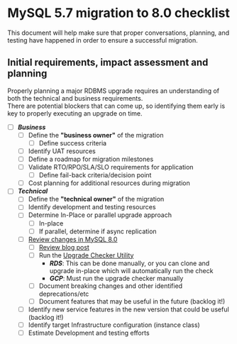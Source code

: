 # MySQL 5.7 migration to 8.0 checklist  
This document will help make sure that proper conversations, planning, and testing have happened in order to ensure a successful migration.    

## Initial requirements, impact assessment and planning
Properly planning a major RDBMS upgrade requires an understanding of both the technical and business requirements.   
There are potential blockers that can come up, so identifying them early is key to properly executing an upgrade on time.    

- [ ] ***Business***
  - [ ] Define the **"business owner"** of the migration
    - [ ] Define success criteria
  - [ ] Identify UAT resources
  - [ ] Define a roadmap for migration milestones 
  - [ ] Validate RTO/RPO/SLA/SLO requirements for application
    - [ ] Define fail-back criteria/decision point
  - [ ] Cost planning for additional resources during migration
- [ ] ***Technical***
  - [ ] Define the **"technical owner"** of the migration
  - [ ] Identify development and testing resources
  - [ ] Determine In-Place or parallel upgrade approach
    - [ ] In-place
    - [ ] If parallel, determine if async replication
  - [ ] [Review changes in MySQL 8.0](https://dev.mysql.com/doc/refman/8.0/en/upgrading-from-previous-series.html)
    - [ ] [Review blog post](https://dev.mysql.com/blog-archive/upgrading-to-mysql-8-0-here-is-what-you-need-to-know/) 
    - [ ] Run the [Upgrade Checker Utility](https://dev.mysql.com/blog-archive/mysql-shell-8-0-4-introducing-upgrade-checker-utility/)
      - ***RDS***: This can be done manually, or you can clone and upgrade in-place which will automatically run the check
      - ***GCP***: Must run the upgrade checker manually
    - [ ] Document breaking changes and other identified deprecations/etc 
    - [ ] Document features that may be useful in the future (backlog it!)
  - [ ] Identify new service features in the new version that could be useful (backlog it!)
  - [ ] Identify target Infrastructure configuration (instance class)
  - [ ] Estimate Development and testing efforts